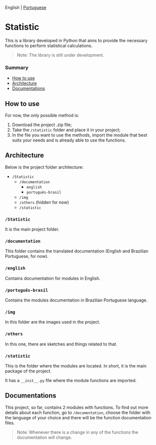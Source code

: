 English | [Portuguese](README_ptbr.md)

# Statistic

This is a library developed in Python that aims to provide the necessary functions to perform statistical calculations.

> Note: The library is still under development.

### Summary

  - [How to use](#how-to-use)
  - [Architecture](#architecture)
  - [Documentations](#documentations)

## How to use

For now, the only possible method is:

1. Download the project .zip file;
2. Take the `/statistic` folder and place it in your project;
3. In the file you want to use the methods, import the module that best suits your needs and is already able to use the functions.

## Architecture

Below is the project folder architecture:

- `/Statistic`
  - `/documentation`
    - `english`
    - `português-brasil`
  - `/img`
  - `/others` (hidden for now)
  - `/statistic`
  
### `/Statistic`

It is the main project folder.

### `/documentation`

This folder contains the translated documentation (English and Brazilian Portuguese, for now).

### `/english`

Contains documentation for modules in English.

### `/português-brasil`

Contains the modules documentation in Brazilian Portuguese language.

### `/img`

In this folder are the images used in the project.

### `/others`

In this one, there are sketches and things related to that.

### `/statistic`

This is the folder where the modules are located. In short, it is the main package of the project.

It has a `__init__.py` file where the module functions are imported.

## Documentations

This project, so far, contains 2 modules with functions. To find out more details about each function, go to `/documentation`, choose the folder with the language of your choice and there will be the function documentation files.

> Note: Whenever there is a change in any of the functions the documentation will change.